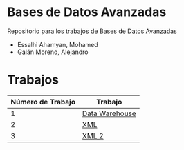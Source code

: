 # Bases de Datos Avanzadas

Repositorio para los trabajos de Bases de Datos Avanzadas

*  Essalhi Ahamyan, Mohamed
*  Galán Moreno, Alejandro

# Trabajos

| Número de Trabajo  | Trabajo |
|-----------|-----------|
| 1 | [Data Warehouse](https://github.com/Mohamed11302/bbdd_avanzadas/tree/Data_Warehouse)    |
| 2 | [XML](https://github.com/Mohamed11302/bbdd_avanzadas/tree/XML)                          |
| 3 | [XML 2](https://github.com/Mohamed11302)                        |
